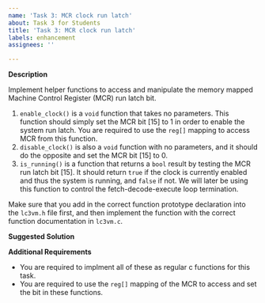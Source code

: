```yaml
---
name: 'Task 3: MCR clock run latch'
about: Task 3 for Students
title: 'Task 3: MCR clock run latch'
labels: enhancement
assignees: ''

---
```


**Description**

Implement helper functions to access and manipulate the memory mapped
Machine Control Register (MCR) run latch bit.

1. `enable_clock()` is a `void` function that takes no parameters.  This
   function should simply set the MCR bit [15] to 1 in order to enable the
   system run latch.  You are required to use the `reg[]` mapping to access
   MCR from this function.
2. `disable_clock()` is also a `void` function with no parameters, and it
  should do the opposite and set the MCR bit [15] to 0.
3. `is_running()` is a function that returns a `bool` result by testing
  the MCR run latch bit [15].  It should return `true` if the clock is
  currently enabled and thus the system is running, and `false` if not.
  We will later be using this function to control the fetch-decode-execute
  loop termination.

Make sure that you add in the correct function prototype declaration into
the `lc3vm.h` file first, and then implement the function with the correct
function documentation in `lc3vm.c`.

**Suggested Solution**


**Additional Requirements**

- You are required to implment all of these as regular c functions for this
  task.
- You are required to use the `reg[]` mapping of the MCR to access and set
  the bit in these functions.
